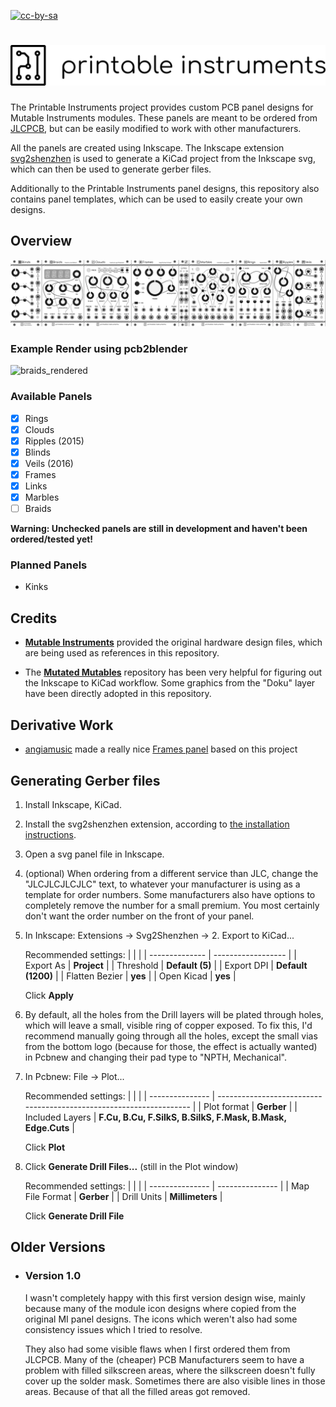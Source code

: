 [![cc-by-sa](https://img.shields.io/badge/license-CC%20BY%20SA%203.0-lightgrey.svg)](https://creativecommons.org/licenses/by-sa/3.0/)

# ![logo](https://raw.githubusercontent.com/30350n/printable-instruments/master/images/logo_text.png)

The Printable Instruments project provides custom PCB panel designs for Mutable Instruments modules. These panels are meant to be ordered from [JLCPCB](https://jlcpcb.com/), but can be easily modified to work with other manufacturers.

All the panels are created using Inkscape. The Inkscape extension [svg2shenzhen](https://github.com/badgeek/svg2shenzhen) is used to generate a KiCad project from the Inkscape svg, which can then be used to generate gerber files.

Additionally to the Printable Instruments panel designs, this repository also contains panel templates, which can be used to easily create your own designs.

## Overview

![overview](https://raw.githubusercontent.com/30350n/printable-instruments/master/images/overview.webp)

### Example Render using pcb2blender

![braids_rendered](https://raw.githubusercontent.com/30350n/printable-instruments/master/images/braids_rendered.webp)

### Available Panels

- [x] Rings
- [x] Clouds
- [x] Ripples (2015)
- [x] Blinds
- [x] Veils (2016)
- [x] Frames
- [x] Links
- [x] Marbles
- [ ] Braids

**Warning: Unchecked panels are still in development and haven't been ordered/tested yet!**

### Planned Panels

- Kinks

## Credits

- **[Mutable Instruments](https://github.com/pichenettes/eurorack)** provided the original hardware design files, which are being used as references in this repository.

- The **[Mutated Mutables](https://github.com/TheSlowGrowth/MutatedMutables)** repository has been very helpful for figuring out the Inkscape to KiCad workflow. Some graphics from the "Doku" layer have been directly adopted in this repository.

## Derivative Work

- [angiamusic](https://github.com/angiamusic) made a really nice [Frames panel](https://github.com/angiamusic/Valance_Panel) based on this project

## Generating Gerber files

1. Install Inkscape, KiCad.

2. Install the svg2shenzhen extension, according to [the installation instructions](https://github.com/badgeek/svg2shenzhen#install).

3. Open a svg panel file in Inkscape.

4. (optional) When ordering from a different service than JLC, change the "JLCJLCJLCJLC" text, to whatever your manufacturer is using as a template for order numbers.
   Some manufacturers also have options to completely remove the number for a small premium.
   You most certainly don't want the order number on the front of your panel.

5. In Inkscape: Extensions -> Svg2Shenzhen -> 2. Export to KiCad...

   Recommended settings:
   |                |                    |
   | -------------- | ------------------ |
   | Export As      | **Project**        |
   | Threshold      | **Default (5)**    |
   | Export DPI     | **Default (1200)** |
   | Flatten Bezier | **yes**            |
   | Open Kicad     | **yes**            |

   Click **Apply**

6. By default, all the holes from the Drill layers will be plated through holes, which will leave a small, visible ring
   of copper exposed.
   To fix this, I'd recommend manually going through all the holes, except the small vias from the bottom logo
   (because for those, the effect is actually wanted) in Pcbnew and changing their pad type to "NPTH, Mechanical".

7. In Pcbnew: File -> Plot...

   Recommended settings:
   |                 |                                                                     |
   | --------------- | ------------------------------------------------------------------- |
   | Plot format     | **Gerber**                                                          |
   | Included Layers | **F&#46;Cu, B&#46;Cu, F.SilkS, B.SilkS, F.Mask, B.Mask, Edge.Cuts** |

    Click **Plot**

8. Click **Generate Drill Files...** (still in the Plot window)

   Recommended settings:
   |                 |                 |
   | --------------- | --------------- |
   | Map File Format | **Gerber**      |
   | Drill Units     | **Millimeters** |

   Click **Generate Drill File**

## Older Versions

- ### Version 1.0
  
  I wasn't completely happy with this first version design wise,
  mainly because many of the module icon designs where copied from the original MI panel designs.
  The icons which weren't also had some consistency issues which I tried to resolve.

  They also had some visible flaws when I first ordered them from JLCPCB.
  Many of the (cheaper) PCB Manufacturers seem to have a problem with filled silkscreen areas,
  where the silkscreen doesn't fully cover up the solder mask.
  Sometimes there are also visible lines in those areas.
  Because of that all the filled areas got removed.
